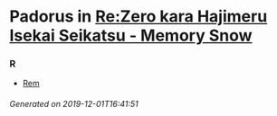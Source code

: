 # Padorus in [Re:Zero kara Hajimeru Isekai Seikatsu - Memory Snow](https://myanimelist.net/anime/36286/Re_Zero_kara_Hajimeru_Isekai_Seikatsu_-_Memory_Snow)

### R
* [Rem](https://github.com/shadow578/Padoru-Padoru/blob/master/table-of-contents/characters/Rem.md)

###### Generated on 2019-12-01T16:41:51
